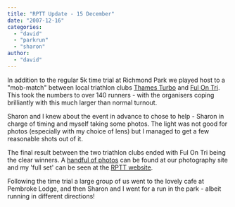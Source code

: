```yaml
---
title: "RPTT Update - 15 December"
date: "2007-12-16"
categories: 
  - "david"
  - "parkrun"
  - "sharon"
author:
  - "david"
---
```


In addition to the regular 5k time trial at Richmond Park we played host to a "mob-match" between local triathlon clubs [Thames Turbo](http://www.thamesturbo.co.uk/) and [Ful On Tri](http://www.fulontri.com/). This took the numbers to over 140 runners - with the organisers coping brilliantly with this much larger than normal turnout.

Sharon and I knew about the event in advance to chose to help - Sharon in charge of timing and myself taking some photos. The light was not good for photos (especially with my choice of lens) but I managed to get a few reasonable shots out of it.

The final result between the two triathlon clubs ended with Ful On Tri being the clear winners. A [handful of photos](http://www.rowephoto.co.uk/photos/72157603474056325/) can be found at our photography site and my 'full set' can be seen at the [RPTT website](http://richmond.parkrun.com).

Following the time trial a large group of us went to the lovely cafe at Pembroke Lodge, and then Sharon and I went for a run in the park - albeit running in different directions!
